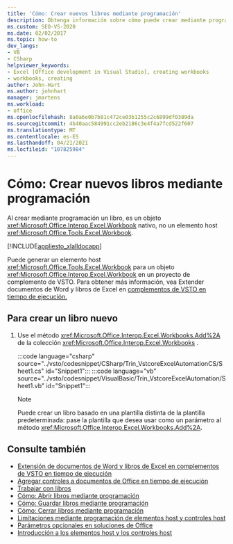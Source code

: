 ```yaml
---
title: 'Cómo: Crear nuevos libros mediante programación'
description: Obtenga información sobre cómo puede crear mediante programación un nuevo libro de Microsoft Excel mediante Visual Studio.
ms.custom: SEO-VS-2020
ms.date: 02/02/2017
ms.topic: how-to
dev_langs:
- VB
- CSharp
helpviewer_keywords:
- Excel [Office development in Visual Studio], creating workbooks
- workbooks, creating
author: John-Hart
ms.author: johnhart
manager: jmartens
ms.workload:
- office
ms.openlocfilehash: 8a0a6e0b7b81c472ce03b1255c2c6899df0389da
ms.sourcegitcommit: 4b40aac584991cc2eb2186c3e4f4a7fcd522f607
ms.translationtype: MT
ms.contentlocale: es-ES
ms.lasthandoff: 04/21/2021
ms.locfileid: "107825984"
---
```

# <a name="how-to-programmatically-create-new-workbooks"></a>Cómo: Crear nuevos libros mediante programación
  Al crear mediante programación un libro, es un objeto <xref:Microsoft.Office.Interop.Excel.Workbook> nativo, no un elemento host <xref:Microsoft.Office.Tools.Excel.Workbook>.

 [!INCLUDE[appliesto_xlalldocapp](../vsto/includes/appliesto-xlalldocapp-md.md)]

 Puede generar un elemento host <xref:Microsoft.Office.Tools.Excel.Workbook> para un objeto <xref:Microsoft.Office.Interop.Excel.Workbook> en un proyecto de complemento de VSTO. Para obtener más información, vea Extender documentos de Word y libros de Excel en [complementos de VSTO en tiempo de ejecución.](../vsto/extending-word-documents-and-excel-workbooks-in-vsto-add-ins-at-run-time.md)

## <a name="to-create-a-new-workbook"></a>Para crear un libro nuevo

1. Use el método <xref:Microsoft.Office.Interop.Excel.Workbooks.Add%2A> de la colección <xref:Microsoft.Office.Interop.Excel.Workbooks> .

     :::code language="csharp" source="../vsto/codesnippet/CSharp/Trin_VstcoreExcelAutomationCS/Sheet1.cs" id="Snippet1":::
     :::code language="vb" source="../vsto/codesnippet/VisualBasic/Trin_VstcoreExcelAutomation/Sheet1.vb" id="Snippet1":::

    > [!NOTE]
    > Puede crear un libro basado en una plantilla distinta de la plantilla predeterminada: pase la plantilla que desea usar como un parámetro al método <xref:Microsoft.Office.Interop.Excel.Workbooks.Add%2A>.

## <a name="see-also"></a>Consulte también
- [Extensión de documentos de Word y libros de Excel en complementos de VSTO en tiempo de ejecución](../vsto/extending-word-documents-and-excel-workbooks-in-vsto-add-ins-at-run-time.md)
- [Agregar controles a documentos de Office en tiempo de ejecución](../vsto/adding-controls-to-office-documents-at-run-time.md)
- [Trabajar con libros](../vsto/working-with-workbooks.md)
- [Cómo: Abrir libros mediante programación](../vsto/how-to-programmatically-open-workbooks.md)
- [Cómo: Guardar libros mediante programación](../vsto/how-to-programmatically-save-workbooks.md)
- [Cómo: Cerrar libros mediante programación](../vsto/how-to-programmatically-close-workbooks.md)
- [Limitaciones mediante programación de elementos host y controles host](../vsto/programmatic-limitations-of-host-items-and-host-controls.md)
- [Parámetros opcionales en soluciones de Office](../vsto/optional-parameters-in-office-solutions.md)
- [Introducción a los elementos host y los controles host](../vsto/host-items-and-host-controls-overview.md)
